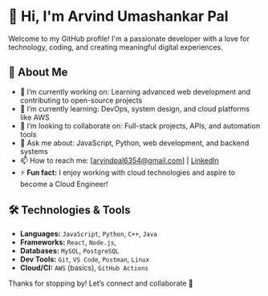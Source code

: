 # 👋 Hi, I'm Arvind Umashankar Pal

Welcome to my GitHub profile! I'm a passionate developer with a love for technology, coding, and creating meaningful digital experiences.

## 🚀 About Me

- 🔭 I’m currently working on: Learning advanced web development and contributing to open-source projects
- 🌱 I’m currently learning: DevOps, system design, and cloud platforms like AWS
- 👯 I’m looking to collaborate on: Full-stack projects, APIs, and automation tools
- 💬 Ask me about: JavaScript, Python, web development, and backend systems
- 📫 How to reach me: [arvindpal6354@gmail.com] | [LinkedIn](https://linkedin.com/in/arvind-umashankar-pal)
- ⚡ **Fun fact:** I enjoy working with cloud technologies and aspire to become a Cloud Engineer!

## 🛠️ Technologies & Tools

- **Languages:** `JavaScript`, `Python`, `C++`, `Java`
- **Frameworks:** `React`, `Node.js`, 
- **Databases:** `MySQL`, `PostgreSQL`
- **Dev Tools:** `Git`, `VS Code`, `Postman`, `Linux`
- **Cloud/CI:** `AWS` (basics), `GitHub Actions`

Thanks for stopping by! Let’s connect and collaborate 🚀
